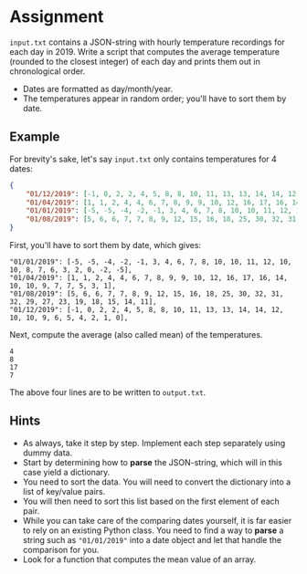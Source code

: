 # Assignment

`input.txt` contains a JSON-string with hourly temperature recordings for each day in 2019.
Write a script that computes the average temperature (rounded to the closest integer) of each day and prints them out in chronological order.

* Dates are formatted as day/month/year.
* The temperatures appear in random order; you'll have to sort them by date.

## Example

For brevity's sake, let's say `input.txt` only contains temperatures for 4 dates:

```json
{
    "01/12/2019": [-1, 0, 2, 2, 4, 5, 8, 8, 10, 11, 13, 13, 14, 14, 12, 10, 10, 9, 6, 5, 4, 2, 1, 0],
    "01/04/2019": [1, 1, 2, 4, 4, 6, 7, 8, 9, 9, 10, 12, 16, 17, 16, 14, 10, 10, 9, 7, 7, 5, 3, 1],
    "01/01/2019": [-5, -5, -4, -2, -1, 3, 4, 6, 7, 8, 10, 10, 11, 12, 10, 10, 8, 7, 6, 3, 2, 0, -2, -5],
    "01/08/2019": [5, 6, 6, 7, 7, 8, 9, 12, 15, 16, 18, 25, 30, 32, 31, 32, 29, 27, 23, 19, 18, 15, 14, 11],
}
```

First, you'll have to sort them by date, which gives:

```text
"01/01/2019": [-5, -5, -4, -2, -1, 3, 4, 6, 7, 8, 10, 10, 11, 12, 10, 10, 8, 7, 6, 3, 2, 0, -2, -5],
"01/04/2019": [1, 1, 2, 4, 4, 6, 7, 8, 9, 9, 10, 12, 16, 17, 16, 14, 10, 10, 9, 7, 7, 5, 3, 1],
"01/08/2019": [5, 6, 6, 7, 7, 8, 9, 12, 15, 16, 18, 25, 30, 32, 31, 32, 29, 27, 23, 19, 18, 15, 14, 11],
"01/12/2019": [-1, 0, 2, 2, 4, 5, 8, 8, 10, 11, 13, 13, 14, 14, 12, 10, 10, 9, 6, 5, 4, 2, 1, 0],
```

Next, compute the average (also called mean) of the temperatures.

```text
4
8
17
7
```

The above four lines are to be written to `output.txt`.

## Hints

* As always, take it step by step. Implement each step separately using dummy data.
* Start by determining how to **parse** the JSON-string, which will in this case yield a dictionary.
* You need to sort the data. You will need to convert the dictionary into a list of key/value pairs.
* You will then need to sort this list based on the first element of each pair.
* While you can take care of the comparing dates yourself, it is far easier to rely on an existing Python class. You need to find a way to **parse** a string such as `"01/01/2019"` into a date object and let that handle the comparison for you.
* Look for a function that computes the mean value of an array.
